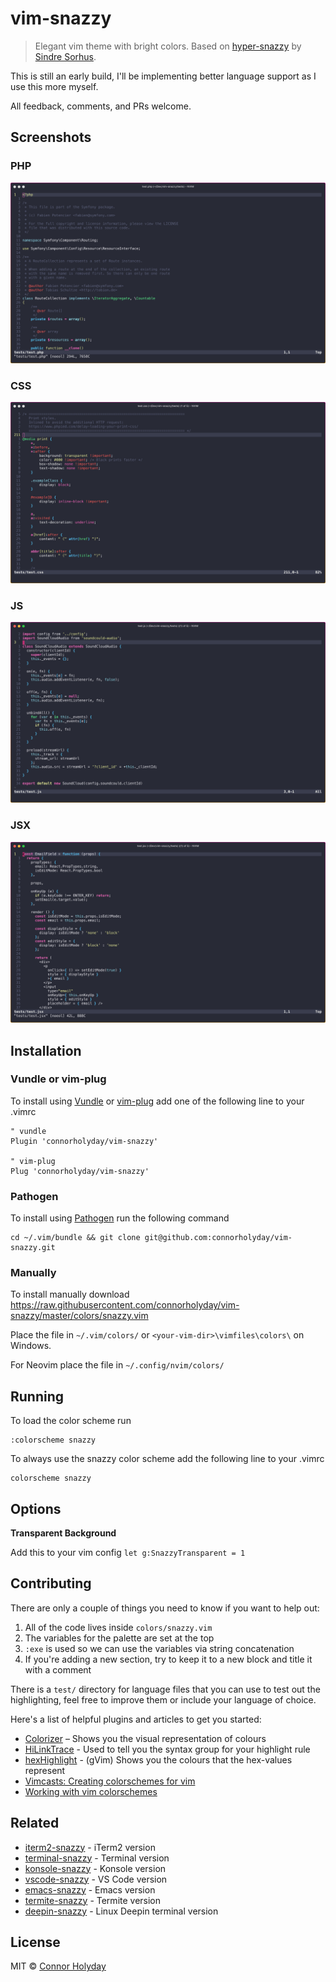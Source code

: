 # vim-snazzy

> Elegant vim theme with bright colors. Based on [hyper-snazzy](https://github.com/sindresorhus/hyper-snazzy/) by [Sindre Sorhus](https://sindresorhus.com).

This is still an early build, I'll be implementing better language support as I use this more myself.

All feedback, comments, and PRs welcome.

## Screenshots

### PHP
![](images/snazzy-php.jpg)

### CSS
![](images/snazzy-css.jpg)

### JS
![](images/snazzy-js.jpg)

### JSX
![](images/snazzy-jsx.jpg)

## Installation

### Vundle or vim-plug
To install using [Vundle](https://github.com/VundleVim/Vundle.vim) or [vim-plug](https://github.com/junegunn/vim-plug)
add one of the following line to your .vimrc

```vim
" vundle
Plugin 'connorholyday/vim-snazzy'

" vim-plug
Plug 'connorholyday/vim-snazzy'
```

### Pathogen
To install using [Pathogen](https://github.com/tpope/vim-pathogen) run the following command
```
cd ~/.vim/bundle && git clone git@github.com:connorholyday/vim-snazzy.git
```

### Manually
To install manually download https://raw.githubusercontent.com/connorholyday/vim-snazzy/master/colors/snazzy.vim

Place the file in `~/.vim/colors/` or `<your-vim-dir>\vimfiles\colors\` on Windows.

For Neovim place the file in `~/.config/nvim/colors/`

## Running

To load the color scheme run
```
:colorscheme snazzy
```

To always use the snazzy color scheme add the following line to your .vimrc
```
colorscheme snazzy
```

## Options

**Transparent Background**

Add this to your vim config
`let g:SnazzyTransparent = 1`

## Contributing
There are only a couple of things you need to know if you want to help out:
1. All of the code lives inside `colors/snazzy.vim`
2. The variables for the palette are set at the top
3. `:exe` is used so we can use the variables via string concatenation
4. If you're adding a new section, try to keep it to a new block and title it with a comment

There is a `test/` directory for language files that you can use to test out the highlighting, feel free to improve them or include your language of choice.

Here's a list of helpful plugins and articles to get you started:
- [Colorizer](https://github.com/chrisbra/Colorizer) – Shows you the visual representation of colours
- [HiLinkTrace](http://vim.wikia.com/wiki/Identify_the_syntax_highlighting_group_used_at_the_cursor) - Used to tell you the syntax group for your highlight rule
- [hexHighlight](https://www.vim.org/scripts/script.php?script_id=2937) - (gVim) Shows you the colours that the hex-values represent
- [Vimcasts: Creating colorschemes for vim](http://vimcasts.org/episodes/creating-colorschemes-for-vim/)
- [Working with vim colorschemes](https://jordanelver.co.uk/blog/2015/05/27/working-with-vim-colorschemes/)


## Related

- [iterm2-snazzy](https://github.com/sindresorhus/iterm2-snazzy) - iTerm2 version
- [terminal-snazzy](https://github.com/sindresorhus/terminal-snazzy) - Terminal version
- [konsole-snazzy](https://github.com/miedzinski/konsole-snazzy) - Konsole version
- [vscode-snazzy](https://github.com/Tyriar/vscode-snazzy) - VS Code version
- [emacs-snazzy](https://github.com/weijiangan/emacs-snazzy) - Emacs version
- [termite-snazzy](https://github.com/kbobrowski/termite-snazzy) - Termite version
- [deepin-snazzy](https://github.com/xxczaki/deepin-snazzy) - Linux Deepin terminal version


## License

MIT © [Connor Holyday](https://holyday.me)
